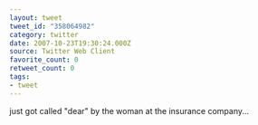 ```yaml
---
layout: tweet
tweet_id: "358064982"
category: twitter
date: 2007-10-23T19:30:24.000Z
source: Twitter Web Client
favorite_count: 0
retweet_count: 0
tags:
- tweet
---
```


just got called "dear" by the woman at the insurance company...
